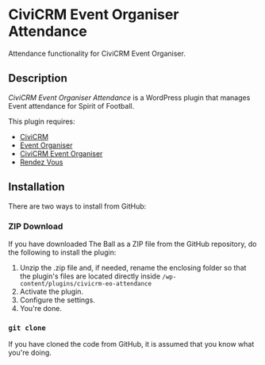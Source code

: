 # CiviCRM Event Organiser Attendance

Attendance functionality for CiviCRM Event Organiser.

## Description

*CiviCRM Event Organiser Attendance* is a WordPress plugin that manages Event attendance for Spirit of Football.

This plugin requires:

* [CiviCRM](https://civicrm.org/download/)
* [Event Organiser](https://wordpress.org/plugins/event-organiser/)
* [CiviCRM Event Organiser](https://github.com/christianwach/civicrm-event-organiser)
* [Rendez Vous](https://github.com/christianwach/rendez-vous/tree/groups)

## Installation

There are two ways to install from GitHub:

### ZIP Download

If you have downloaded The Ball as a ZIP file from the GitHub repository, do the following to install the plugin:

1. Unzip the .zip file and, if needed, rename the enclosing folder so that the plugin's files are located directly inside `/wp-content/plugins/civicrm-eo-attendance`
2. Activate the plugin.
3. Configure the settings.
4. You're done.

### `git clone`

If you have cloned the code from GitHub, it is assumed that you know what you're doing.
